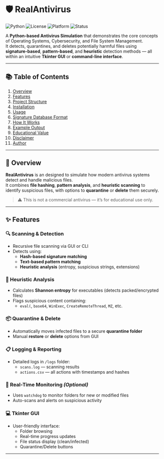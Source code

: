 # 🛡️ RealAntivirus

![Python](https://img.shields.io/badge/Python-3.8%2B-blue)
![License](https://img.shields.io/badge/License-Educational-lightgrey)
![Platform](https://img.shields.io/badge/Platform-Windows%20%7C%20Linux%20%7C%20MacOS-green)
![Status](https://img.shields.io/badge/Status-Active-success)

A **Python-based Antivirus Simulation** that demonstrates the core concepts of Operating Systems, Cybersecurity, and File System Management.  
It detects, quarantines, and deletes potentially harmful files using **signature-based**, **pattern-based**, and **heuristic** detection methods — all within an intuitive **Tkinter GUI** or **command-line interface**.

---

## 📚 Table of Contents

1. [Overview](#-overview)
2. [Features](#-features)
3. [Project Structure](#-project-structure)
4. [Installation](#️-installation)
5. [Usage](#-usage)
6. [Signature Database Format](#-signature-database-format)
7. [How It Works](#-how-it-works)
8. [Example Output](#-example-output)
9. [Educational Value](#-educational-value)
10. [Disclaimer](#⚠️-disclaimer)
11. [Author](#-author)

---

## 🧾 Overview

**RealAntivirus** is an designed to simulate how modern antivirus systems detect and handle malicious files.  
It combines **file hashing**, **pattern analysis**, and **heuristic scanning** to identify suspicious files, with options to **quarantine** or **delete** them securely.

> ⚠️ This is not a commercial antivirus — it’s for educational use only.

---

## ✨ Features

### 🔍 Scanning & Detection
- Recursive file scanning via GUI or CLI  
- Detects using:
  - **Hash-based signature matching**
  - **Text-based pattern matching**
  - **Heuristic analysis** (entropy, suspicious strings, extensions)

### 🧠 Heuristic Analysis
- Calculates **Shannon entropy** for executables (detects packed/encrypted files)
- Flags suspicious content containing:
  - `eval(`, `base64`, `WinExec`, `CreateRemoteThread`, `MZ`, etc.

### 📦 Quarantine & Delete
- Automatically moves infected files to a secure **quarantine folder**
- Manual **restore** or **delete** options from GUI

### 📋 Logging & Reporting
- Detailed logs in `/logs` folder:
  - `scans.log` — scanning results
  - `actions.csv` — all actions with timestamps and hashes

### 👀 Real-Time Monitoring *(Optional)*
- Uses `watchdog` to monitor folders for new or modified files
- Auto-scans and alerts on suspicious activity

### 💻 Tkinter GUI
- User-friendly interface:
  - Folder browsing  
  - Real-time progress updates  
  - File status display (clean/infected)
  - Quarantine/Delete buttons

---

